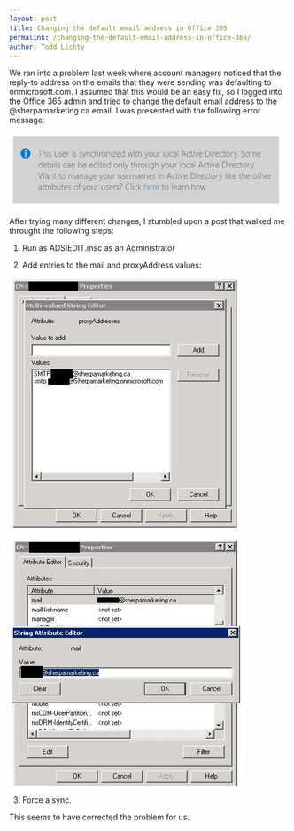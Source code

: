 ```yaml
---
layout: post
title: Changing the default email address in Office 365
permalink: /changing-the-default-email-address-in-office-365/
author: Todd Lichty
---
```

<!--kg-card-begin: markdown--><p>We ran into a problem last week where account managers noticed that the reply-to address on the emails that they were sending was defaulting to onmicrosoft.com. I assumed that this would be an easy fix, so I logged into the Office 365 admin and tried to change the default email address to the @sherpamarketing.ca email. I was presented with the following error message:</p>
<p><img src="/images/outlook-error.PNG" alt=""></p>
<p>After trying many different changes, I stumbled upon a post that walked me throught the following steps:</p>
<ol>
<li>
<p>Run as ADSIEDIT.msc as an Administrator</p>
</li>
<li>
<p>Add entries to the mail and proxyAddress values:</p>
</li>
</ol>
<p><img src="/images/proxyAddress.jpg" alt=""></p>
<p><img src="/images/mail.jpg" alt=""></p>
<ol start="3">
<li>Force a sync.</li>
</ol>
<p>This seems to have corrected the problem for us.</p>
<!--kg-card-end: markdown-->